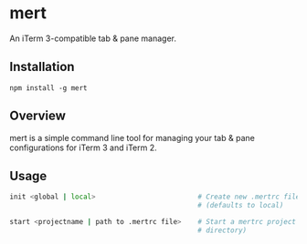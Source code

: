 # mert

An iTerm 3-compatible tab & pane manager.

## Installation

```
npm install -g mert
```

## Overview

mert is a simple command line tool for managing your tab & pane configurations for iTerm 3
and iTerm 2.

## Usage

```bash
init <global | local>                         # Create new .mertrc file locally or in home dir
                                              # (defaults to local)

start <projectname | path to .mertrc file>    # Start a mertrc project (defaults to .mertc in current
                                              # directory)
```


